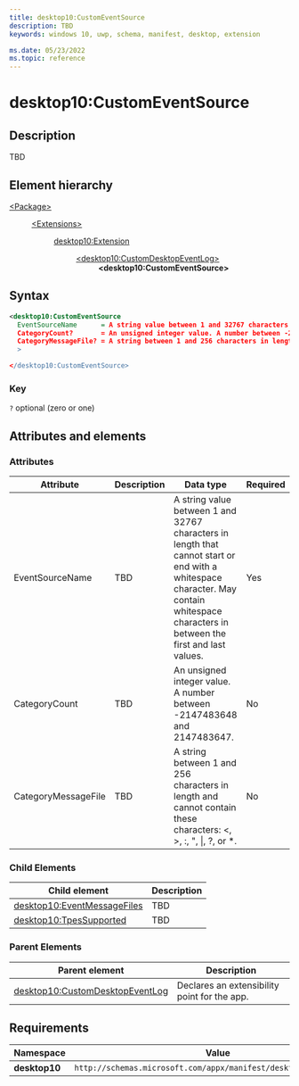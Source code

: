 ```yaml
---
title: desktop10:CustomEventSource
description: TBD
keywords: windows 10, uwp, schema, manifest, desktop, extension

ms.date: 05/23/2022
ms.topic: reference
---
```


# desktop10:CustomEventSource

## Description

TBD

## Element hierarchy

<dl>
<dt><a href="element-package.md">&lt;Package&gt;</a></dt>
<dd>
<dl>
<dt><a href="element-extensions.md">&lt;Extensions&gt;</a></dt>
<dd>
<dl>
<dt><a href="element-desktop10-extension.md">desktop10:Extension</a></dt>
<dd>
<dl>
<dt><a href="element-desktop10-customdesktopeventlog.md">&lt;desktop10:CustomDesktopEventLog&gt;</a></dt>
<dd><strong>&lt;desktop10:CustomEventSource&gt;</strong></dd>
</dl>
</dd>
</dl>
</dd>
</dl>
</dd>
</dl>

## Syntax

```xml
<desktop10:CustomEventSource
  EventSourceName      = A string value between 1 and 32767 characters in length that cannot start or end with a whitespace character. May contain whitespace characters in between the first and last values.
  CategoryCount?       = An unsigned integer value. A number between -2147483648 and 2147483647.
  CategoryMessageFile? = A string between 1 and 256 characters in length and cannot contain these characters: <, >, :, ", |, ?, or *.
  >

</desktop10:CustomEventSource>
```

### Key

`?` optional (zero or one)

## Attributes and elements

### Attributes

| Attribute | Description | Data type | Required |
|-|-|-|-|
| EventSourceName | TBD | A string value between 1 and 32767 characters in length that cannot start or end with a whitespace character. May contain whitespace characters in between the first and last values. | Yes |
| CategoryCount | TBD | An unsigned integer value. A number between -2147483648 and 2147483647. | No |
| CategoryMessageFile | TBD | A string between 1 and 256 characters in length and cannot contain these characters: <, >, :, ", &#124;, ?, or *. | No |

### Child Elements

| Child element | Description |
|-|-|
| [desktop10:EventMessageFiles](element-desktop10-eventmessagefiles.md) | TBD |
| [desktop10:TpesSupported](element-desktop10-typessupported.md) | TBD |

### Parent Elements

| Parent element | Description |
|-|-|
| [desktop10:CustomDesktopEventLog](element-desktop10-customdesktopeventlog.md) | Declares an extensibility point for the app. |

## Requirements

| Namespace | Value |
|-|-|
| **desktop10** | `http://schemas.microsoft.com/appx/manifest/desktop/windows10/10` |